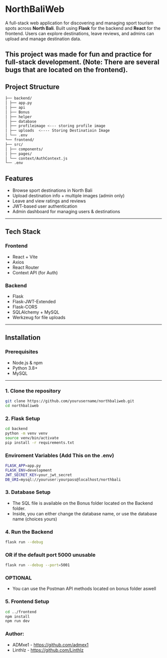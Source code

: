 # NorthBaliWeb

A full-stack web application for discovering and managing sport tourism spots across **North Bali**. Built using **Flask** for the backend and **React** for the frontend. Users can explore destinations, leave reviews, and admins can upload and manage destination data.

This project was made for fun and practice for full-stack development.
(Note: There are several bugs that are located on the frontend).
---

## Project Structure
```bash
├── backend/ 
│ ├── app.py
│ ├── api
│ ├── Bonus
│ ├── helper
│ ├── database 
│ ├── profileimage <--- storing profile image
│ ├── uploads  <---- Storing Destinatioin Image
│ └── .env 
└── frontend/ 
├── src/
│ ├── components/
│ ├── pages/
│ └── context/AuthContext.js
└── .env 
```

##  Features

-  Browse sport destinations in North Bali
-  Upload destination info + multiple images (admin only)
-  Leave and view ratings and reviews
-  JWT-based user authentication
-  Admin dashboard for managing users & destinations

---

## Tech Stack

### Frontend
- React + Vite
- Axios
- React Router
- Context API (for Auth)

### Backend
- Flask
- Flask-JWT-Extended
- Flask-CORS
- SQLAlchemy + MySQL
- Werkzeug for file uploads

---

## Installation

### Prerequisites

- Node.js & npm
- Python 3.8+
- MySQL

---

### 1. Clone the repository

```bash
git clone https://github.com/yourusername/northbaliweb.git
cd northbaliweb
```
### 2. Flask Setup
```bash
cd backend
python -m venv venv
source venv/bin/activate      
pip install -r requirements.txt
```

### Enviroment Variables (Add This on the .env)
```bash
FLASK_APP=app.py
FLASK_ENV=development
JWT_SECRET_KEY=your_jwt_secret
DB_URI=mysql://youruser:yourpass@localhost/northbali
```

### 3. Database Setup
- The SQL file is available on the Bonus folder located on the Backend folder.
- Inside, you can either change the database name, or use the database name (choices yours)

### 4. Run the Backend 
```bash
flask run --debug
```
### OR if the default port 5000 unusable

```bash
flask run --debug --port=5001
```

### OPTIONAL
- You can use the Postman API methods located on bonus folder aswell


### 5. Frontend Setup
```bash
cd ../frontend
npm install
npm run dev
```

### Author: 
- ADMxe1 - https://github.com/admex1
- Linthlz - https://github.com/Linthlz
